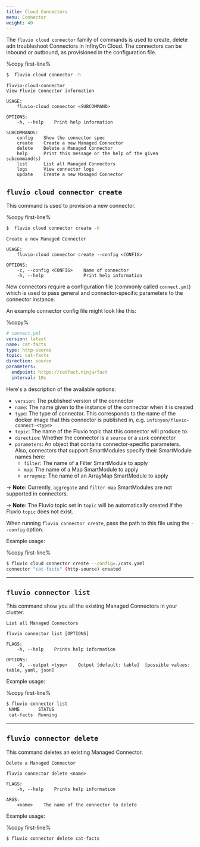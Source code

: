 ```yaml
---
title: Cloud Connectors
menu: Connector
weight: 40
---
```


The `fluvio cloud connector` family of commands is used to create, delete adn troubleshoot Connectors in InfinyOn Cloud. The connectors can be inbound or outbound, as provisioned in the configuration file.

%copy first-line%
```bash
$  fluvio cloud connector -h
```

```
fluvio-cloud-connector 
View Fluvio Connector information

USAGE:
    fluvio-cloud connector <SUBCOMMAND>

OPTIONS:
    -h, --help    Print help information

SUBCOMMANDS:
    config    Show the connector spec
    create    Create a new Managed Connector
    delete    Delete a Managed Connector
    help      Print this message or the help of the given subcommand(s)
    list      List all Managed Connectors
    logs      View connector logs
    update    Create a new Managed Connector
```

## `fluvio cloud connector create`

This command is used to provision a new connector.

%copy first-line%
```bash
$  fluvio cloud connector create -h
```

```
Create a new Managed Connector

USAGE:
    fluvio-cloud connector create --config <CONFIG>

OPTIONS:
    -c, --config <CONFIG>    Name of connector
    -h, --help               Print help information
```

New connectors require a configuration file (commonly called `connect.yml`) which is used to pass general and connector-specific parameters to the connector instance.

An example connector config file might look like this:

%copy%
```yaml
# connect.yml
version: latest
name: cat-facts
type: http-source
topic: cat-facts
direction: source
parameters:
  endpoint: https://catfact.ninja/fact
  interval: 10s
```

Here's a description of the available options:

- `version`: The published version of the connector
- `name`: The name given to the instance of the connector when it is created
- `type`: The type of connector. This corresponds to the name of the docker image
  that this connector is published in, e.g. `infinyon/fluvio-connect-<type>`
- `topic`: The name of the Fluvio topic that this connector will produce to.
- `direction`: Whether the connector is a `source` or a `sink` connector
- `parameters`: An object that contains connector-specific parameters.
  Also, connectors that support SmartModules specify their SmartModule names here:
  - `filter`: The name of a Filter SmartModule to apply
  - `map`: The name of a Map SmartModule to apply
  - `arraymap`: The name of an ArrayMap SmartModule to apply

-> **Note**: Currently, `aggregate` and `filter-map` SmartModules are not supported in connectors.

-> **Note**: The Fluvio topic set in `topic` will be automatically created if the Fluvio `topic` does not exist.

When running `fluvio connector create`, pass the path to this file using the `--config`
option.

Example usage:

%copy first-line%
```bash
$ fluvio cloud connector create --config=./cats.yaml
connector "cat-facts" (http-source) created
```

---

## `fluvio connector list`

This command show you all the existing Managed Connectors in your cluster.

```
List all Managed Connectors

fluvio connector list [OPTIONS]

FLAGS:
    -h, --help    Prints help information

OPTIONS:
    -O, --output <type>    Output [default: table]  [possible values: table, yaml, json]
```

Example usage:

%copy first-line%
```bash
$ fluvio connector list
 NAME       STATUS
 cat-facts  Running
```

---

## `fluvio connector delete`

This command deletes an existing Managed Connector.

```
Delete a Managed Connector

fluvio connector delete <name>

FLAGS:
    -h, --help    Prints help information

ARGS:
    <name>    The name of the connector to delete
```

Example usage:

%copy first-line%
```bash
$ fluvio connector delete cat-facts
```